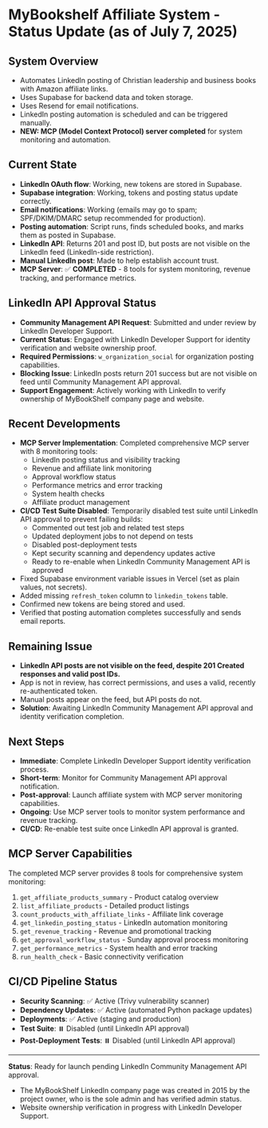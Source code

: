 # MyBookshelf Affiliate System - Status Update (as of July 7, 2025)

## System Overview

- Automates LinkedIn posting of Christian leadership and business books with Amazon affiliate links.
- Uses Supabase for backend data and token storage.
- Uses Resend for email notifications.
- LinkedIn posting automation is scheduled and can be triggered manually.
- **NEW: MCP (Model Context Protocol) server completed** for system monitoring and automation.

## Current State

- **LinkedIn OAuth flow**: Working, new tokens are stored in Supabase.
- **Supabase integration**: Working, tokens and posting status update correctly.
- **Email notifications**: Working (emails may go to spam; SPF/DKIM/DMARC setup recommended for production).
- **Posting automation**: Script runs, finds scheduled books, and marks them as posted in Supabase.
- **LinkedIn API**: Returns 201 and post ID, but posts are not visible on the LinkedIn feed (LinkedIn-side restriction).
- **Manual LinkedIn post**: Made to help establish account trust.
- **MCP Server**: ✅ **COMPLETED** - 8 tools for system monitoring, revenue tracking, and performance metrics.

## LinkedIn API Approval Status

- **Community Management API Request**: Submitted and under review by LinkedIn Developer Support.
- **Current Status**: Engaged with LinkedIn Developer Support for identity verification and website ownership proof.
- **Required Permissions**: `w_organization_social` for organization posting capabilities.
- **Blocking Issue**: LinkedIn posts return 201 success but are not visible on feed until Community Management API approval.
- **Support Engagement**: Actively working with LinkedIn to verify ownership of MyBookShelf company page and website.

## Recent Developments

- **MCP Server Implementation**: Completed comprehensive MCP server with 8 monitoring tools:
  - LinkedIn posting status and visibility tracking
  - Revenue and affiliate link monitoring
  - Approval workflow status
  - Performance metrics and error tracking
  - System health checks
  - Affiliate product management
- **CI/CD Test Suite Disabled**: Temporarily disabled test suite until LinkedIn API approval to prevent failing builds:
  - Commented out test job and related test steps
  - Updated deployment jobs to not depend on tests
  - Disabled post-deployment tests
  - Kept security scanning and dependency updates active
  - Ready to re-enable when LinkedIn Community Management API is approved
- Fixed Supabase environment variable issues in Vercel (set as plain values, not secrets).
- Added missing `refresh_token` column to `linkedin_tokens` table.
- Confirmed new tokens are being stored and used.
- Verified that posting automation completes successfully and sends email reports.

## Remaining Issue

- **LinkedIn API posts are not visible on the feed, despite 201 Created responses and valid post IDs.**
- App is not in review, has correct permissions, and uses a valid, recently re-authenticated token.
- Manual posts appear on the feed, but API posts do not.
- **Solution**: Awaiting LinkedIn Community Management API approval and identity verification completion.

## Next Steps

- **Immediate**: Complete LinkedIn Developer Support identity verification process.
- **Short-term**: Monitor for Community Management API approval notification.
- **Post-approval**: Launch affiliate system with MCP server monitoring capabilities.
- **Ongoing**: Use MCP server tools to monitor system performance and revenue tracking.
- **CI/CD**: Re-enable test suite once LinkedIn API approval is granted.

## MCP Server Capabilities

The completed MCP server provides 8 tools for comprehensive system monitoring:

1. `get_affiliate_products_summary` - Product catalog overview
2. `list_affiliate_products` - Detailed product listings
3. `count_products_with_affiliate_links` - Affiliate link coverage
4. `get_linkedin_posting_status` - LinkedIn automation monitoring
5. `get_revenue_tracking` - Revenue and promotional tracking
6. `get_approval_workflow_status` - Sunday approval process monitoring
7. `get_performance_metrics` - System health and error tracking
8. `run_health_check` - Basic connectivity verification

## CI/CD Pipeline Status

- **Security Scanning**: ✅ Active (Trivy vulnerability scanner)
- **Dependency Updates**: ✅ Active (automated Python package updates)
- **Deployments**: ✅ Active (staging and production)
- **Test Suite**: ⏸️ Disabled (until LinkedIn API approval)
- **Post-Deployment Tests**: ⏸️ Disabled (until LinkedIn API approval)

---

**Status**: Ready for launch pending LinkedIn Community Management API approval.

- The MyBookShelf LinkedIn company page was created in 2015 by the project owner, who is the sole admin and has verified admin status.
- Website ownership verification in progress with LinkedIn Developer Support.

